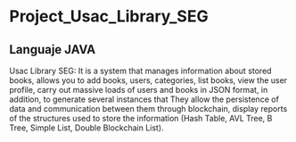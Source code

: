 # Project_Usac_Library_SEG
## Languaje JAVA
Usac Library SEG: It is a system that manages information about stored books, allows you to add books, users, categories, list books, 
view the user profile, carry out massive loads of users and books in JSON format, in addition, to generate several instances that 
They allow the persistence of data and communication between them through blockchain, display reports of the structures used to store the 
information (Hash Table, AVL Tree, B Tree, Simple List, Double Blockchain List).
